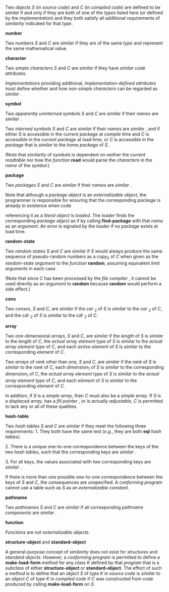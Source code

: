  



Two *objects S* (in *source code*) and *C* (in *compiled code*) are defined to be *similar* if and only if they are both of one of the *types* listed here (or defined by the *implementation*) and they both satisfy all additional requirements of *similarity* indicated for that *type*. 



**number** 



Two *numbers S* and *C* are *similar* if they are of the same *type* and represent the same mathematical value. 



**character** 



Two *simple characters S* and *C* are *similar* if they have *similar code attributes*. 



*Implementations* providing additional, *implementation-defined attributes* must define whether and how *non-simple characters* can be regarded as *similar* . 



**symbol** 



Two *apparently uninterned symbols S* and *C* are *similar* if their *names* are *similar* . 



Two *interned* symbols *S* and *C* are *similar* if their *names* are *similar* , and if either *S* is accessible in the *current package* at compile time and *C* is accessible in the *current package* at load time, or *C* is accessible in the *package* that is *similar* to the *home package* of *S*. 



(Note that *similarity* of *symbols* is dependent on neither the *current readtable* nor how the *function* **read** would parse the *characters* in the *name* of the *symbol*.) 



**package** 



Two *packages S* and *C* are *similar* if their *names* are *similar* . 



Note that although a *package object* is an *externalizable object*, the programmer is responsible for ensuring that the corresponding *package* is already in existence when code  







referencing it as a *literal object* is *loaded*. The *loader* finds the corresponding *package object* as if by calling **find-package** with that *name* as an *argument*. An error is signaled by the *loader* if no *package* exists at load time. 



**random-state** 



Two *random states S* and *C* are *similar* if *S* would always produce the same sequence of pseudo-random numbers as a *copy*<sub>5</sub> of *C* when given as the *random-state argument* to the *function* **random**, assuming equivalent *limit arguments* in each case. 



(Note that since *C* has been processed by the *file compiler* , it cannot be used directly as an *argument* to **random** because **random** would perform a side effect.) 



**cons** 



Two *conses*, *S* and *C*, are *similar* if the *car* <sub>2</sub> of *S* is *similar* to the *car* <sub>2</sub> of *C*, and the *cdr* <sub>2</sub> of *S* is *similar* to the *cdr* <sub>2</sub> of *C*. 



**array** 



Two one-dimensional *arrays*, *S* and *C*, are *similar* if the *length* of *S* is *similar* to the *length* of *C*, the *actual array element type* of *S* is *similar* to the *actual array element type* of *C*, and each *active element* of *S* is *similar* to the corresponding *element* of *C*. 



Two *arrays* of *rank* other than one, *S* and *C*, are *similar* if the *rank* of *S* is *similar* to the *rank* of *C*, each *dimension*<sub>1</sub> of *S* is *similar* to the corresponding *dimension*<sub>1</sub> of *C*, the *actual array element type* of *S* is *similar* to the *actual array element type* of *C*, and each *element* of *S* is *similar* to the corresponding *element* of *C*. 



In addition, if *S* is a *simple array*, then *C* must also be a *simple array*. If *S* is a *displaced array*, has a *fill pointer* , or is *actually adjustable*, *C* is permitted to lack any or all of these qualities. 



**hash-table** 



Two *hash tables S* and *C* are *similar* if they meet the following three requirements: 1. They both have the same test (*e.g.*, they are both **eql** *hash tables*). 



2\. There is a unique one-to-one correspondence between the keys of the two *hash tables*, such that the corresponding keys are *similar* . 



3\. For all keys, the values associated with two corresponding keys are *similar* . 



If there is more than one possible one-to-one correspondence between the keys of *S* and *C*, the consequences are unspecified. A *conforming program* cannot use a table such as *S* as an *externalizable constant*.  







**pathname** 



Two *pathnames S* and *C* are *similar* if all corresponding *pathname components* are *similar* . 



**function** 



*Functions* are not *externalizable objects*. 



**structure-object** and **standard-object** 



A general-purpose concept of *similarity* does not exist for *structures* and *standard objects*. However, a *conforming program* is permitted to define a **make-load-form** *method* for any *class K* defined by that *program* that is a *subclass* of either **structure-object** or **standard-object**. The effect of such a *method* is to define that an *object S* of *type K* in *source code* is *similar* to an *object C* of *type K* in *compiled code* if *C* was constructed from *code* produced by calling **make-load-form** on *S*. 



